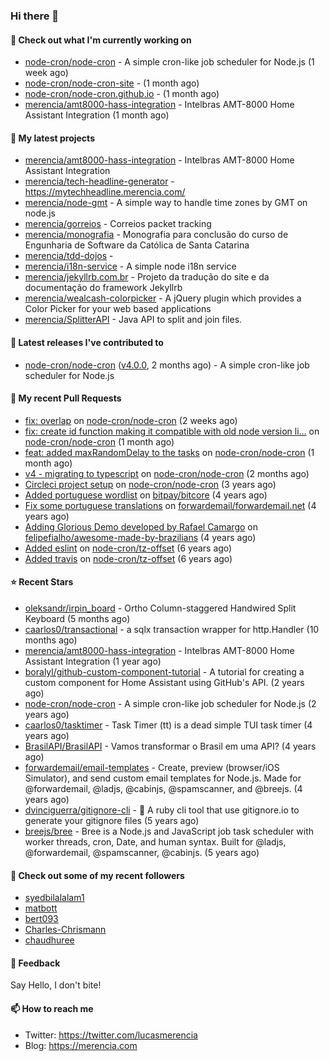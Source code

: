 ### Hi there 👋

#### 👷 Check out what I'm currently working on

- [node-cron/node-cron](https://github.com/node-cron/node-cron) - A simple cron-like job scheduler for Node.js (1 week ago)
- [node-cron/node-cron-site](https://github.com/node-cron/node-cron-site) -  (1 month ago)
- [node-cron/node-cron.github.io](https://github.com/node-cron/node-cron.github.io) -  (1 month ago)
- [merencia/amt8000-hass-integration](https://github.com/merencia/amt8000-hass-integration) - Intelbras AMT-8000 Home Assistant Integration (1 month ago)

#### 🌱 My latest projects

- [merencia/amt8000-hass-integration](https://github.com/merencia/amt8000-hass-integration) - Intelbras AMT-8000 Home Assistant Integration
- [merencia/tech-headline-generator](https://github.com/merencia/tech-headline-generator) - https://mytechheadline.merencia.com/
- [merencia/node-gmt](https://github.com/merencia/node-gmt) -  A simple way to handle time zones by GMT on node.js
- [merencia/gorreios](https://github.com/merencia/gorreios) - Correios packet tracking
- [merencia/monografia](https://github.com/merencia/monografia) - Monografia para conclusão do curso de Engunharia de Software da Católica de Santa Catarina
- [merencia/tdd-dojos](https://github.com/merencia/tdd-dojos) - 
- [merencia/i18n-service](https://github.com/merencia/i18n-service) - A simple node i18n service
- [merencia/jekyllrb.com.br](https://github.com/merencia/jekyllrb.com.br) - Projeto da tradução do site e da documentação do framework Jekyllrb
- [merencia/wealcash-colorpicker](https://github.com/merencia/wealcash-colorpicker) - A jQuery plugin which provides a Color Picker for your web based applications
- [merencia/SplitterAPI](https://github.com/merencia/SplitterAPI) - Java API to split and join files. 

#### 🔭 Latest releases I've contributed to

- [node-cron/node-cron](https://github.com/node-cron/node-cron) ([v4.0.0](https://github.com/node-cron/node-cron/releases/tag/v4.0.0), 2 months ago) - A simple cron-like job scheduler for Node.js

#### 🔨 My recent Pull Requests

- [fix: overlap](https://github.com/node-cron/node-cron/pull/462) on [node-cron/node-cron](https://github.com/node-cron/node-cron) (2 weeks ago)
- [fix: create id function making it compatible with old node version li…](https://github.com/node-cron/node-cron/pull/455) on [node-cron/node-cron](https://github.com/node-cron/node-cron) (1 month ago)
- [feat: added maxRandomDelay to the tasks](https://github.com/node-cron/node-cron/pull/453) on [node-cron/node-cron](https://github.com/node-cron/node-cron) (1 month ago)
- [v4 - migrating to typescript](https://github.com/node-cron/node-cron/pull/439) on [node-cron/node-cron](https://github.com/node-cron/node-cron) (2 months ago)
- [Circleci project setup](https://github.com/node-cron/node-cron/pull/326) on [node-cron/node-cron](https://github.com/node-cron/node-cron) (3 years ago)
- [Added portuguese wordlist](https://github.com/bitpay/bitcore/pull/3193) on [bitpay/bitcore](https://github.com/bitpay/bitcore) (4 years ago)
- [Fix some portuguese translations](https://github.com/forwardemail/forwardemail.net/pull/95) on [forwardemail/forwardemail.net](https://github.com/forwardemail/forwardemail.net) (4 years ago)
- [Adding Glorious Demo developed by Rafael Camargo](https://github.com/felipefialho/awesome-made-by-brazilians/pull/66) on [felipefialho/awesome-made-by-brazilians](https://github.com/felipefialho/awesome-made-by-brazilians) (4 years ago)
- [Added eslint](https://github.com/node-cron/tz-offset/pull/10) on [node-cron/tz-offset](https://github.com/node-cron/tz-offset) (6 years ago)
- [Added travis](https://github.com/node-cron/tz-offset/pull/9) on [node-cron/tz-offset](https://github.com/node-cron/tz-offset) (6 years ago)

#### ⭐ Recent Stars

- [oleksandr/irpin_board](https://github.com/oleksandr/irpin_board) - Ortho Column-staggered Handwired Split Keyboard (5 months ago)
- [caarlos0/transactional](https://github.com/caarlos0/transactional) - a sqlx transaction wrapper for http.Handler (10 months ago)
- [merencia/amt8000-hass-integration](https://github.com/merencia/amt8000-hass-integration) - Intelbras AMT-8000 Home Assistant Integration (1 year ago)
- [boralyl/github-custom-component-tutorial](https://github.com/boralyl/github-custom-component-tutorial) - A tutorial for creating a custom component for Home Assistant using GitHub&#39;s API. (2 years ago)
- [node-cron/node-cron](https://github.com/node-cron/node-cron) - A simple cron-like job scheduler for Node.js (2 years ago)
- [caarlos0/tasktimer](https://github.com/caarlos0/tasktimer) - Task Timer (tt) is a dead simple TUI task timer (4 years ago)
- [BrasilAPI/BrasilAPI](https://github.com/BrasilAPI/BrasilAPI) - Vamos transformar o Brasil em uma API? (4 years ago)
- [forwardemail/email-templates](https://github.com/forwardemail/email-templates) - Create, preview (browser/iOS Simulator), and send custom email templates for Node.js.  Made for @forwardemail, @ladjs, @cabinjs, @spamscanner, and @breejs. (4 years ago)
- [dvinciguerra/gitignore-cli](https://github.com/dvinciguerra/gitignore-cli) - 🛑 A ruby cli tool that use gitignore.io to generate your gitignore files (5 years ago)
- [breejs/bree](https://github.com/breejs/bree) - Bree is a Node.js and JavaScript job task scheduler with worker threads, cron, Date, and human syntax. Built for @ladjs, @forwardemail, @spamscanner, @cabinjs. (5 years ago)

#### 👯 Check out some of my recent followers

- [syedbilalalam1](https://github.com/syedbilalalam1)
- [matbott](https://github.com/matbott)
- [bert093](https://github.com/bert093)
- [Charles-Chrismann](https://github.com/Charles-Chrismann)
- [chaudhuree](https://github.com/chaudhuree)

#### 💬 Feedback

Say Hello, I don't bite!

#### 📫 How to reach me

- Twitter: https://twitter.com/lucasmerencia
- Blog: https://merencia.com
